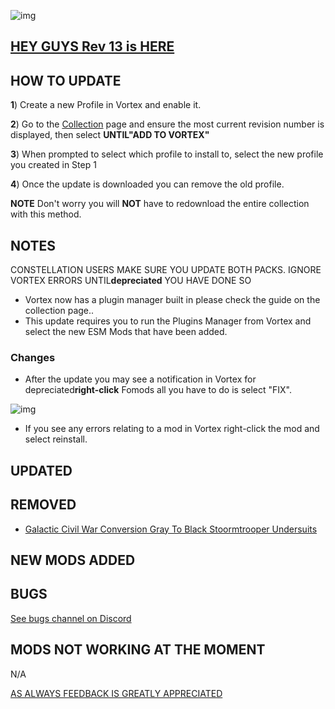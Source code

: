 ![img](https://s11.gifyu.com/images/SgCoI.png)

## [HEY GUYS Rev 13 is HERE](https://)

## HOW TO UPDATE

**1**) Create a new Profile in Vortex and enable it.

**2**) Go to the [Collection](https://next.nexusmods.com/starfield/collections/npk3lv?utm_source=copy\&utm_medium=social\&utm_campaign=share_collection) page and ensure the most current revision number is displayed, then select **UNTIL"ADD TO VORTEX"**

**3**) When prompted to select which profile to install to, select the new profile you created in Step 1

**4**) Once the update is downloaded you can remove the old profile.

**NOTE** Don't worry you will **NOT** have to redownload the entire collection with this method.

## NOTES

CONSTELLATION USERS MAKE SURE YOU UPDATE BOTH PACKS. IGNORE VORTEX ERRORS UNTIL**depreciated** YOU HAVE DONE SO

- Vortex now has a plugin manager built in please check the guide on the collection page..
- This update requires you to run the Plugins Manager from Vortex and select the new ESM Mods that have been added.

### Changes

- After the update you may see a notification in Vortex for depreciated**right-click** Fomods all you have to do is select "FIX".

![img](https://s5.gifyu.com/images/SiMCn.png)

- If you see any errors relating to a mod in Vortex right-click the mod and select reinstall.

## UPDATED



## REMOVED

- [Galactic Civil War Conversion Gray To Black Stoormtrooper Undersuits](https://www.nexusmods.com/starfield/mods/1803)

## NEW MODS ADDED



## BUGS

[See bugs channel on Discord](https://discord.gg/xZNztPjA2u)

## MODS NOT WORKING AT THE MOMENT

N/A

[AS ALWAYS FEEDBACK IS GREATLY APPRECIATED](https://)
